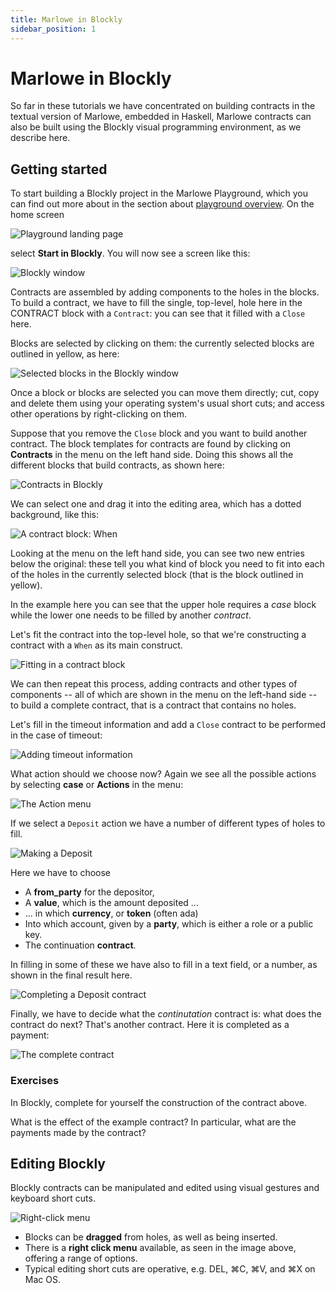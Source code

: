 ```yaml
---
title: Marlowe in Blockly
sidebar_position: 1
---
```


# Marlowe in Blockly

So far in these tutorials we have concentrated on building contracts in
the textual version of Marlowe, embedded in Haskell, Marlowe contracts
can also be built using the Blockly visual programming environment, as
we describe here.

## Getting started

To start building a Blockly project in the Marlowe Playground, which you
can find out more about in the section about [playground overview](playground-overview.md). On the home screen

![Playground landing page](images/blocklyNew00.png)

select **Start in Blockly**. You will now see a screen like this:

![Blockly window](images/blocklyNew01.png)

Contracts are assembled by adding components to the holes in the blocks.
To build a contract, we have to fill the single, top-level, hole here in
the CONTRACT block with a `Contract`: you can see that it filled with a
`Close` here.

Blocks are selected by clicking on them: the currently selected blocks
are outlined in yellow, as here:

![Selected blocks in the Blockly window](images/blocklyNew02.png)

Once a block or blocks are selected you can move them directly; cut,
copy and delete them using your operating system\'s usual short cuts;
and access other operations by right-clicking on them.

Suppose that you remove the `Close` block and you want to build another
contract. The block templates for contracts are found by clicking on
**Contracts** in the menu on the left hand side. Doing this shows all
the different blocks that build contracts, as shown here:

![Contracts in Blockly](images/blocklyNew03.png)

We can select one and drag it into the editing area, which has a dotted
background, like this:

![A contract block: When](images/blocklyNew04.png)

Looking at the menu on the left hand side, you can see two new entries
below the original: these tell you what kind of block you need to fit
into each of the holes in the currently selected block (that is the
block outlined in yellow).

In the example here you can see that the upper hole requires a *case*
block while the lower one needs to be filled by another *contract*.

Let\'s fit the contract into the top-level hole, so that we\'re
constructing a contract with a `When` as its main construct.

![Fitting in a contract block](images/blocklyNew05.png)

We can then repeat this process, adding contracts and other types of
components -- all of which are shown in the menu on the left-hand side
-- to build a complete contract, that is a contract that contains no
holes.

Let\'s fill in the timeout information and add a `Close` contract to be
performed in the case of timeout:

![Adding timeout information](images/blocklyNew06.png)

What action should we choose now? Again we see all the possible actions
by selecting **case** or **Actions** in the menu:

![The Action menu](images/blocklyNew07.png)

If we select a `Deposit` action we have a number of different types of
holes to fill.

![Making a Deposit](images/blocklyNew08.png)

Here we have to choose

-   A **from_party** for the depositor,
-   A **value**, which is the amount deposited ...
-   ... in which **currency**, or **token** (often ada)
-   Into which account, given by a **party**, which is either a role or
    a public key.
-   The continuation **contract**.

In filling in some of these we have also to fill in a text field, or a
number, as shown in the final result here.

![Completing a Deposit contract](images/blocklyNew09.png)

Finally, we have to decide what the *continutation* contract is: what
does the contract do next? That\'s another contract. Here it is
completed as a payment:

![The complete contract](images/blocklyNew10.png)

### Exercises

In Blockly, complete for yourself the construction of the contract
above.

What is the effect of the example contract? In particular, what are the
payments made by the contract?

## Editing Blockly

Blockly contracts can be manipulated and edited using visual gestures
and keyboard short cuts.

![Right-click menu](images/blocklyNew11.png)

-   Blocks can be **dragged** from holes, as well as being inserted.
-   There is a **right click menu** available, as seen in the image
    above, offering a range of options.
-   Typical editing short cuts are operative, e.g. DEL, ⌘C, ⌘V, and ⌘X
    on Mac OS.
